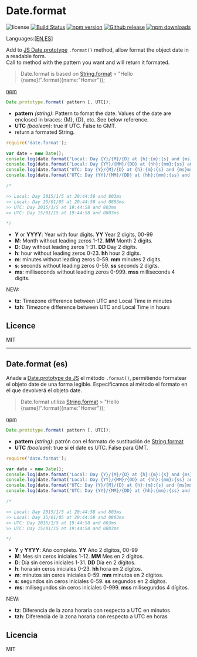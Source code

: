 # Date.format
![license](https://img.shields.io/badge/license-MIT-blue.svg ) [![Build Status](https://img.shields.io/travis/bifuer/Date.format/master.svg)](https://travis-ci.org/bifuer/Date.format) [![npm version](https://img.shields.io/npm/v/date.format.svg)](https://www.npmjs.com/package/date.format) [![Github release](https://img.shields.io/github/release/bifuer/Date.format.svg)](https://github.com/bifuer/Date.format) [![npm downloads](https://img.shields.io/npm/dm/date.format.svg)](https://www.npmjs.com/package/date.format)

Languages:[[EN](#),[ES](#dateformat-es)]

Add to [JS Date.prototype](https://developer.mozilla.org/en-US/docs/Web/JavaScript/Reference/Global_Objects/Date) `.format()` method, allow format the object date in a readable form.  
Call to method with the pattern you want and will return it formated.

> Date.format is based on [String.format](https://github.com/bifuer/String.format) > "Hello {name}!".format({name:"Homer"});

[npm](https://www.npmjs.com/package/date.format)

```javascript
Date.prototype.format( pattern [, UTC]);
````
+ **pattern** *(string)*: Pattern  to fomat the date. Values of the date are enclosed in braces: {M}, {D}, etc. See below reference.
+ **UTC** *(boolean)*: true if UTC. False to GMT.
+ return a formated String.


```javascript
require('date.format');

var date = new Date();
console.log(date.format("Local: Day {Y}/{M}/{D} at {h}:{m}:{s} and {ms}ms"));
console.log(date.format("Local: Day {YY}/{MM}/{DD} at {hh}:{mm}:{ss} and {mss}ms"));
console.log(date.format("UTC: Day {Y}/{M}/{D} at {h}:{m}:{s} and {ms}ms",true));
console.log(date.format("UTC: Day {YY}/{MM}/{DD} at {hh}:{mm}:{ss} and {mss}ms",true));

/*

>> Local: Day 2015/1/5 at 20:44:58 and 803ms
>> Local: Day 15/01/05 at 20:44:58 and 0803ms
>> UTC: Day 2015/1/5 at 19:44:58 and 803ms
>> UTC: Day 15/01/15 at 19:44:58 and 0803ms

*/
```
+ **Y** or **YYYY**: Year with four digits. **YY** Year 2 digits, 00-99
+ **M**: Month without leading zeros 1-12. **MM** Month 2 digits. 
+ **D**: Day without leading zeros 1-31. **DD** Day 2 digits.
+ **h**: hour without leading zeros 0-23. **hh** hour 2 digits.
+ **m**: minutes without leading zeros 0-59. **mm** minutes 2 digits.
+ **s**: seconds without leading zeros 0-59. **ss** seconds 2 digits.
+ **ms**: milliseconds without leading zeros 0-999. **mss** milliseconds 4 digits.

NEW:

+ **tz**: Timezone difference between UTC and Local Time in minutes
+ **tzh**: Timezone difference between UTC and Local Time in hours

## Licence
MIT

---

## Date.format (es)

Añade a [Date.prototype de JS](https://developer.mozilla.org/en-US/docs/Web/JavaScript/Reference/Global_Objects/Date) el método `.format()`, permitiendo formatear el objeto date de una forma legible. 
Especificamos al método el formato en el que devolverá el objeto date.

> Date.format utiliza [String.format](https://github.com/bifuer/String.format) > "Hello {name}!".format({name:"Homer"});

[npm](https://www.npmjs.com/package/date.format)

```javascript
Date.prototype.format( pattern [, UTC]);
````
+ **pattern** *(string)*: patrón con el formato de sustitución de [String.format](#https://github.com/bifuer/String.format)
+ **UTC** *(boolean)*: true si el date es UTC. False para GMT.


```javascript
require('date.format');

var date = new Date();
console.log(date.format("Local: Day {Y}/{M}/{D} at {h}:{m}:{s} and {ms}ms"));
console.log(date.format("Local: Day {YY}/{MM}/{DD} at {hh}:{mm}:{ss} and {mss}ms"));
console.log(date.format("UTC: Day {Y}/{M}/{D} at {h}:{m}:{s} and {ms}ms",true));
console.log(date.format("UTC: Day {YY}/{MM}/{DD} at {hh}:{mm}:{ss} and {mss}ms",true));

/*

>> Local: Day 2015/1/5 at 20:44:58 and 803ms
>> Local: Day 15/01/05 at 20:44:58 and 0803ms
>> UTC: Day 2015/1/5 at 19:44:58 and 803ms
>> UTC: Day 15/01/15 at 19:44:58 and 0803ms

*/
```
+ **Y** y **YYYY**: Año completo. **YY** Año 2 dígitos, 00-99
+ **M**: Mes sin ceros iniciales 1-12. **MM** Mes en 2 dígitos. 
+ **D**: Día sin ceros iniciales 1-31. **DD** Día en 2 dígitos.
+ **h**: hora sin ceros iniciales 0-23. **hh** hora en 2 dígitos.
+ **m**: minutos sin ceros iniciales 0-59. **mm** minutos en 2 dígitos.
+ **s**: segundos sin ceros iniciales 0-59. **ss** segundos en 2 dígitos.
+ **ms**: milisegundos sin ceros iniciales 0-999. **mss** milisegundos 4 dígitos. 

NEW:

+ **tz**: Diferencia de la zona horaria con respecto a UTC en minutos
+ **tzh**: Diferencia de la zona horaria con respecto a UTC en horas

## Licencia
MIT
